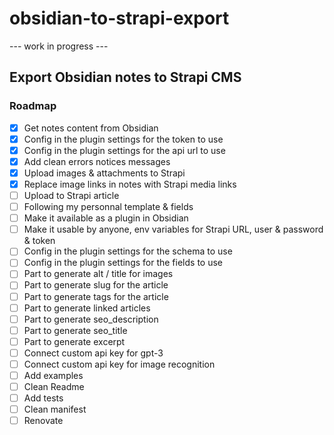 # obsidian-to-strapi-export
--- work in progress ---
## Export Obsidian notes to Strapi CMS
### Roadmap
- [X] Get notes content from Obsidian
- [x] Config in the plugin settings for the token to use
- [x] Config in the plugin settings for the api url to use
- [x] Add clean errors notices messages 
- [x] Upload images & attachments to Strapi
- [x] Replace image links in notes with Strapi media links
- [ ] Upload to Strapi article
- [ ] Following my personnal template & fields
- [ ] Make it available as a plugin in Obsidian
- [ ] Make it usable by anyone, env variables for Strapi URL, user & password & token
- [ ] Config in the plugin settings for the schema to use
- [ ] Config in the plugin settings for the fields to use
- [ ] Part to generate alt / title for images
- [ ] Part to generate slug for the article
- [ ] Part to generate tags for the article
- [ ] Part to generate linked articles
- [ ] Part to generate seo_description
- [ ] Part to generate seo_title
- [ ] Part to generate excerpt
- [ ] Connect custom api key for gpt-3
- [ ] Connect custom api key for image recognition
- [ ] Add examples
- [ ] Clean Readme
- [ ] Add tests
- [ ] Clean manifest
- [ ] Renovate
